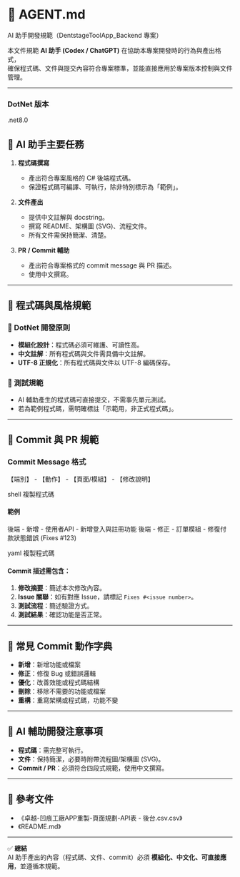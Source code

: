 # 🤖 AGENT.md  
AI 助手開發規範（DentstageToolApp_Backend 專案）

本文件規範 **AI 助手 (Codex / ChatGPT)** 在協助本專案開發時的行為與產出格式，  
確保程式碼、文件與提交內容符合專案標準，並能直接應用於專案版本控制與文件管理。

---

### DotNet 版本
.net8.0

## 🎯 AI 助手主要任務

1. **程式碼撰寫**  
   - 產出符合專案風格的 C# 後端程式碼。  
   - 保證程式碼可編譯、可執行，除非特別標示為「範例」。  

2. **文件產出**  
   - 提供中文註解與 docstring。  
   - 撰寫 README、架構圖 (SVG)、流程文件。  
   - 所有文件需保持簡潔、清楚。  

3. **PR / Commit 輔助**  
   - 產出符合專案格式的 commit message 與 PR 描述。  
   - 使用中文撰寫。  

---

## 📌 程式碼與風格規範

### 🐍 DotNet 開發原則
- **模組化設計**：程式碼必須可維護、可讀性高。  
- **中文註解**：所有程式碼與文件需具備中文註解。  
- **UTF-8 正規化**：所有程式碼與文件以 UTF-8 編碼保存。  

### 🧪 測試規範
- AI 輔助產生的程式碼可直接提交，不需事先單元測試。  
- 若為範例程式碼，需明確標註「示範用，非正式程式碼」。  

---

## 📝 Commit 與 PR 規範

### Commit Message 格式
【端別】 - 【動作】 - 【頁面/模組】 - 【修改說明】

shell
複製程式碼

#### 範例
後端 - 新增 - 使用者API - 新增登入與註冊功能
後端 - 修正 - 訂單模組 - 修復付款狀態錯誤 (Fixes #123)

yaml
複製程式碼

#### Commit 描述需包含：
1. **修改摘要**：簡述本次修改內容。  
2. **Issue 關聯**：如有對應 Issue，請標記 `Fixes #<issue number>`。  
3. **測試流程**：簡述驗證方式。  
4. **測試結果**：確認功能是否正常。  

---

## 📖 常見 Commit 動作字典
- **新增**：新增功能或檔案  
- **修正**：修復 Bug 或錯誤邏輯  
- **優化**：改善效能或程式碼結構  
- **刪除**：移除不需要的功能或檔案  
- **重構**：重寫架構或程式碼，功能不變  

---

## 🔧 AI 輔助開發注意事項
- **程式碼**：需完整可執行。  
- **文件**：保持簡潔，必要時附帶流程圖/架構圖 (SVG)。  
- **Commit / PR**：必須符合四段式規範，使用中文撰寫。  

---

## 📂 參考文件
- 《卓越-凹痕工廠APP重製-頁面規劃-API表 - 後台.csv.csv》  
- 《README.md》  

---

✅ **總結**  
AI 助手產出的內容（程式碼、文件、commit）必須 **模組化、中文化、可直接應用**，並遵循本規範。  